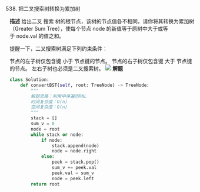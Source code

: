 538. 把二叉搜索树转换为累加树

**描述**
给出二叉 搜索 树的根节点，该树的节点值各不相同，请你将其转换为累加树（Greater Sum Tree），使每个节点 node 的新值等于原树中大于或等于 node.val 的值之和。

提醒一下，二叉搜索树满足下列约束条件：

节点的左子树仅包含键 小于 节点键的节点。
节点的右子树仅包含键 大于 节点键的节点。
左右子树也必须是二叉搜索树。
![][image-1]
**解题**
```python
class Solution:
    def convertBST(self, root: TreeNode) -> TreeNode:
        """
        解题思路：利用中序遍历RNL
        时间复杂度：O(n)
        空间复杂度：O(n)
        """
        stack = []
        sum_v = 0
        node = root
        while stack or node:
            if node:
                stack.append(node)
                node = node.right
            else:
                peek = stack.pop()
                sum_v += peek.val
                peek.val = sum_v
                node = peek.left
        return root
```

[image-1]:	https://tva1.sinaimg.cn/large/008i3skNly1gprs0tmgjmj30lj0epjs2.jpg